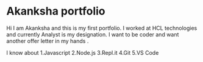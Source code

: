 # Akanksha portfolio

Hi I am Akanksha and this is my first portfolio. 
I worked at HCL technologies and currently Analyst is my designation. I want to be coder and want another offer letter in my hands .

I know about
1.Javascript
2.Node.js
3.Repl.it
4.Git
5.VS Code